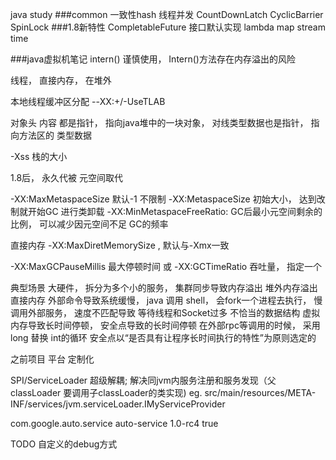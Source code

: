 java study
###common
一致性hash
线程并发 CountDownLatch  CyclicBarrier SpinLock
###1.8新特性
CompletableFuture
接口默认实现
lambda
map
stream
time

###java虚拟机笔记
intern() 谨慎使用，  Intern()方法存在内存溢出的风险

线程，  直接内存，  在堆外

本地线程缓冲区分配
--XX:+/-UseTLAB


对象头 内容  都是指针，  指向java堆中的一块对象，  对线类型数据也是指针， 指向方法区的 类型数据

-Xss 栈的大小


1.8后， 永久代被 元空间取代

-XX:MaxMetaspaceSize  默认-1 不限制
-XX:MetaspaceSize  初始大小， 达到改制就开始GC 进行类卸载
-XX:MinMetaspaceFreeRatio: GC后最小元空间剩余的比例，  可以减少因元空间不足 GC的频率

直接内存
-XX:MaxDiretMemorySize , 默认与-Xmx一致


-XX:MaxGCPauseMillis 最大停顿时间  或 -XX:GCTimeRatio 吞吐量， 指定一个

典型场景
大硬件， 拆分为多个小的服务，
集群同步导致内存溢出
堆外内存溢出  直接内存
外部命令导致系统缓慢，  java 调用 shell，  会fork一个进程去执行， 慢
调用外部服务， 速度不匹配导致 等待线程和Socket过多
不恰当的数据结构
虚拟内存导致长时间停顿，
安全点导致的长时间停顿  在外部rpc等调用的时候， 采用 long 替换 int的循环   安全点以“是否具有让程序长时间执行的特性”为原则选定的

之前项目
平台  定制化

SPI/ServiceLoader 超级解耦; 解决同jvm内服务注册和服务发现（父classLoader 要调用子classLoader的类实现)
   eg.  src/main/resources/META-INF/services/jvm.serviceLoader.IMyServiceProvider

  <dependencies>
        <dependency>
            <groupId>com.google.auto.service</groupId>
            <artifactId>auto-service</artifactId>
            <version>1.0-rc4</version>
            <optional>true</optional>
        </dependency>
    </dependencies>
    
TODO 自定义的debug方式
